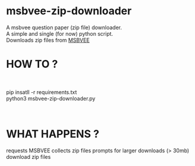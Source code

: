 # msbvee-zip-downloader
A msbvee question paper (zip file) downloader.<br>
A simple and single (for now) python script.<br>
Downloads zip files from [MSBVEE](http://www.msbve.gov.in/msbve/html/samplepaper.htm)<br>

# HOW TO ?
<br>

pip insatll -r requirements.txt<br>
python3 msbvee-zip-downloader.py<br>

<br>

# WHAT HAPPENS ?
requests MSBVEE
collects zip files
prompts for larger downloads (> 30mb)
download zip files
